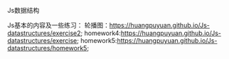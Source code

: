 Js数据结构

Js基本的内容及一些练习：
 轮播图：https://huangpuyuan.github.io/Js-datastructures/exercise2;
 homework4:https://huangpuyuan.github.io/Js-datastructures/exercise;
 homework5:https://huangpuyuan.github.io/Js-datastructures/homework5;
